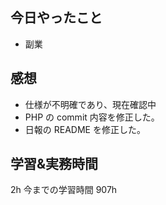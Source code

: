 ## 今日やったこと

- 副業

## 感想

- 仕様が不明確であり、現在確認中
- PHP の commit 内容を修正した。
- 日報の README を修正した。

## 学習&実務時間

2h
今までの学習時間 907h
